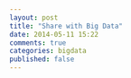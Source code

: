 ```yaml
---
layout: post
title: "Share with Big Data"
date: 2014-05-11 15:22
comments: true
categories: bigdata
published: false
---
```






